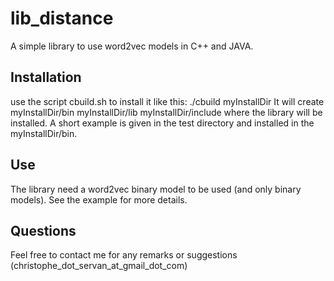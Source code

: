 # lib_distance
A simple library to use word2vec models in C++ and JAVA.

## Installation

use the script cbuild.sh to install it like this:
 ./cbuild myInstallDir
It will create myInstallDir/bin myInstallDir/lib myInstallDir/include where the library will be installed.
A short example is given in the test directory and installed in the myInstallDir/bin.

## Use

The library need a word2vec binary model to be used (and only binary models). See the example for more details.

## Questions

Feel free to contact me for any remarks or suggestions (christophe_dot_servan_at_gmail_dot_com)

